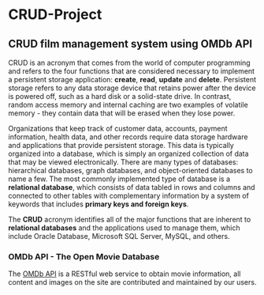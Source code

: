 # CRUD-Project

## CRUD film management system using OMDb API

CRUD is an acronym that comes from the world of computer programming and refers to the four functions that are considered necessary to implement a persistent storage application: **create**, **read**, **update** and **delete**. Persistent storage refers to any data storage device that retains power after the device is powered off, such as a hard disk or a solid-state drive. In contrast, random access memory and internal caching are two examples of volatile memory - they contain data that will be erased when they lose power.

Organizations that keep track of customer data, accounts, payment information, health data, and other records require data storage hardware and applications that provide persistent storage. This data is typically organized into a database, which is simply an organized collection of data that may be viewed electronically. There are many types of databases: hierarchical databases, graph databases, and object-oriented databases to name a few. The most commonly implemented type of database is a **relational database**, which consists of data tabled in rows and columns and connected to other tables with complementary information by a system of keywords that includes **primary keys and foreign keys**.

The **CRUD** acronym identifies all of the major functions that are inherent to **relational databases** and the applications used to manage them, which include Oracle Database, Microsoft SQL Server, MySQL, and others.

### OMDb API - The Open Movie Database

The [OMDb API](https://www.omdbapi.com/) is a RESTful web service to obtain movie information, all content and images on the site are contributed and maintained by our users.

